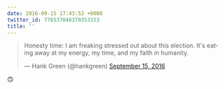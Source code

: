 ```yaml
---
date: 2016-09-15 17:43:53 +0000
twitter_id: 776537046370353153
title: ''
---
```


<blockquote class="twitter-tweet"><p lang="en" dir="ltr">Honesty time: I am freaking stressed out about this election. It&#39;s eating away at my energy, my time, and my faith in humanity.</p>&mdash; Hank Green (@hankgreen) <a href="https://twitter.com/hankgreen/status/776534212753002496?ref_src=twsrc%5Etfw">September 15, 2016</a></blockquote>
<script async src="https://platform.twitter.com/widgets.js" charset="utf-8"></script>

🙃 
